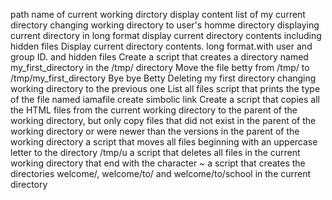 path name of current working dirctory
display content list of my current directory
changing working directory to user's homme directory
displaying current directory in long format
display current directory contents including hidden files
Display current directory contents. long format.with user and group ID. and hidden files
Create a script that creates a directory named my_first_directory in the /tmp/ directory
Move the file betty from /tmp/ to /tmp/my_first_directory
Bye bye Betty
Deleting  my first directory
changing working directory to the previous one
List all files
script that prints the type of the file named iamafile
create simbolic link
Create a script that copies all the HTML files from the current working directory to the parent of the working directory, but only copy files that did not exist in the parent of the working directory or were newer than the versions in the parent of the working directory
a script that moves all files beginning with an uppercase letter to the directory /tmp/u
a script that deletes all files in the current working directory that end with the character ~
a script that creates the directories welcome/, welcome/to/ and welcome/to/school in the current directory
